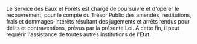 Le Service des Eaux et Forêts est chargé de poursuivre et d'opérer le recouvrement, pour le compte du Trésor Public des amendes, restitutions, frais et dommages-intérêts résultant des jugements et arrêts rendus pour délits et contraventions, prévus par la présente Loi.
A cette fin, il peut requérir l'assistance de toutes autres institutions de l'Etat.